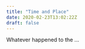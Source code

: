 ```yaml
---
title: "Time and Place"
date: 2020-02-23T13:02:22Z
draft: false
---
```

Whatever happened to the ...
